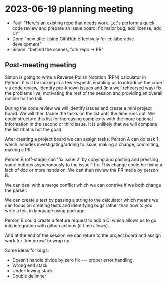 # 2023-06-19 planning meeting
  * Paul: "Here's an existing repo that needs work. Let's perform a quick code
    review and prepare an issue board: fix major bug, add license, add CI"
  * Dom: "new title: Using GithHub effectively for collaborative development"
  * Simon: "behind the scenes, fork repo -> PR"

## Post-meeting meeting
Simon is going to write a Reverse Polish Notation (RPN) calculator in Python. It will be lacking in a few respects enabling us to introduce the code via code review, identify pre-known issues and (in a well rehearsed way) fix the problems live, motivating the rest of the session and providing an overall outline for the talk. 

During the code review we will identify issues and create a mini project board. We will then tackle the tasks on the list until the time runs out. We could structure this list for increasing complexity with the more optional information in the second or third issue. It is unlikely that we will complete the list (that is not the goal).

After creating a project board we can assign tasks. Person A can do task 1 which includes investigating/adding to issue, making a change, commiting, making a PR.

Person B (off-stage) can 'fix issue 2' by copying and pasting and pressing some buttons asyncronously to the issue 1 fix. This change could be fixing a lack of doc or more hands on. We can then review the PR made by person B. 

We can deal with a merge conflict which we can contrive if we both change the parser.

We can create a test by passing a string to the calculator which means we can focus on creating tests and identifying bugs rather than how to you write a test in language using package.

Person B could create a feature request to add a CI which allows us to go into integration with github actions (if time allows).

And at the end of the session we can return to the project board and assign work for 'tomorrow' to wrap up. 

Some ideas for bugs:
-	Doesn’t handle divide by zero fix --- proper error handling. 
-	Wrong end stack 
-	Underflowing stack
-	Double delimiter
